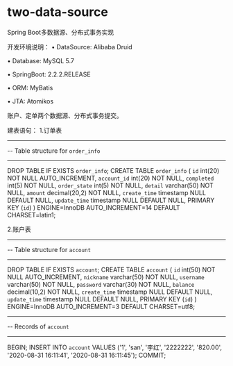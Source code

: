 # two-data-source
Spring Boot多数据源、分布式事务实现

开发环境说明：
•	DataSource: Alibaba Druid

•	Database: MySQL 5.7

•	SpringBoot: 2.2.2.RELEASE

•	ORM: MyBatis

•	JTA: Atomikos

账户、定单两个数据源、分布式事务提交。

建表语句：
1.订单表
-- ----------------------------
--  Table structure for `order_info`
-- ----------------------------
DROP TABLE IF EXISTS `order_info`;
CREATE TABLE `order_info` (
  `id` int(20) NOT NULL AUTO_INCREMENT,
  `account_id` int(20) NOT NULL,
  `completed` int(5) NOT NULL,
  `order_state` int(5) NOT NULL,
  `detail` varchar(50) NOT NULL,
  `amount` decimal(20,2) NOT NULL,
  `create_time` timestamp NULL DEFAULT NULL,
  `update_time` timestamp NULL DEFAULT NULL,
  PRIMARY KEY (`id`)
) ENGINE=InnoDB AUTO_INCREMENT=14 DEFAULT CHARSET=latin1;


2.账户表
-- ----------------------------
--  Table structure for `account`
-- ----------------------------
DROP TABLE IF EXISTS `account`;
CREATE TABLE `account` (
  `id` int(50) NOT NULL AUTO_INCREMENT,
  `nickname` varchar(50) NOT NULL,
  `username` varchar(50) NOT NULL,
  `password` varchar(30) NOT NULL,
  `balance` decimal(10,2) NOT NULL,
  `create_time` timestamp NULL DEFAULT NULL,
  `update_time` timestamp NULL DEFAULT NULL,
  PRIMARY KEY (`id`)
) ENGINE=InnoDB AUTO_INCREMENT=3 DEFAULT CHARSET=utf8;

-- ----------------------------
--  Records of `account`
-- ----------------------------
BEGIN;
INSERT INTO `account` VALUES ('1', 'san', '李红', '2222222', '820.00', '2020-08-31 16:11:41', '2020-08-31 16:11:45');
COMMIT;
